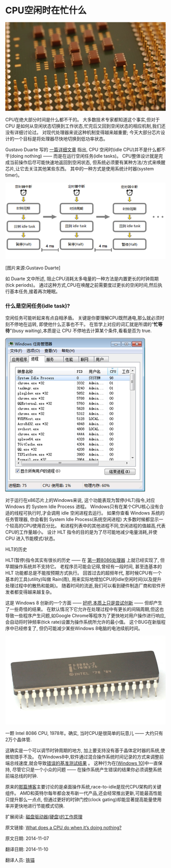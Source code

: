 CPU空闲时在忙什么
==

![](01_Chip.jpg)

CPU在绝大部分时间是什么都不干的。 大多数技术专家都知道这个事实,但对于 CPU 是如何从空闲状态切换到工作状态,忙完后又回到空闲状态的相应机制,我们还没有详细讨论过。 对现代处理器来说这种机制变得越来越重要; 今天大部分芯片设计的一个目标是将处理器尽快地切换到低功率状态。

Gustavo Duarte 写的 [一篇详细文章](http://duartes.org/gustavo/blog/post/what-does-an-idle-cpu-do/) 指出, CPU 空闲时(idle CPU)并不是什么都不干(doing nothing) —— 而是在运行空闲任务(idle tasks)。 CPU整体设计就是完成当前操作后尽可能快速地返回到空闲状态, 但系统必须要有某种方法/方式来唤醒芯片,让它去关注其他某些东西。 其中的一种方式是使用系统计时器(system timer)。

![](02_idleCycles.png)

[图片来源:Gustavo Duarte]




如 Duarte 文中所述, 阻止CPU消耗太多电量的一种方法是内置更长的时钟周期(tick periods)。 通过这种方式,CPU在唤醒之前需要度过更长的空闲时间,然后执行基本任务,接着再次睡眠。

### 什么是空闲任务(idle task)? ###

空闲任务可能听起来有点自相矛盾。 关键是你要理解CPU既然通电,那么就必须时刻不停地在运转, 即使他什么正事也不干。 在哲学上对应的词汇就是所谓的“**忙等待**”(busy waiting),本质是让 CPU 不停地去计算某个条件,看看是否为 true.

![](03_CPU-Idle.png)


对于运行在x86芯片上的Windows来说, 这个功能表现为暂停(HLT)指令,对应 Windows 的 System Idle Process 进程。 Windows只有在某个CPU核心没有合适的线程可执行时,才会调用 idle 空闲进程去运行。 如果你查看 Windows 系统的任务管理器, 你会看到 System Idle Process(系统空闲进程) 大多数时候都显示一个较高的CPU使用百分比。 和进程列表中的其他进程不同,空闲进程的值越高,代表CPU的工作量越小。 设计 HLT 指令的目的是为了尽可能地减少电量消耗,并使 CPU 进入节能模式/状态。

HLT的历史

HLT(暂停)指令其实有很长的历史 —— 在 [第一颗8086处理器](http://www.extremetech.com/computing/105107-4004-to-sandy-bridge-40-years-of-intel-cpus) 上就已经实现了, 但早期操作系统并不支持它。 老程序员可能会记得,曾经有一段时间, 甚至连基本的 HLT 功能都总是不能按预期方式执行。 回首过去的超频年代, 那时候CPU有一个基本的工具(utility)叫做 Rain(雨), 用来实际地增加CPU的idle空闲时间(以及提升处理过程中的散热和能耗)。 随着时间的流逝,我们可以看到硬件制造厂商和软件开发者都变得越来越复杂。

这是 Windows 8 创新的一个方面 —— [好吧,本质上只是尝试创新](http://www.extremetech.com/computing/169055-why-do-windows-pcs-have-such-terrible-battery-life-compared-to-mac-and-ios) —— 但却产生了一些奇怪的结果。 在默认情况下它允许在处理过程中有更长的间隔周期,但这也导致一些程序产生问题,如Google Chrome等程序为了更快地对用户操作进行响应,会自动将时钟频率(tick rate)设置为操作系统所允许的最小值。 这个BUG在新版程序中已经修复了, 但仍可能减少某些Windows 8电脑的电池续航时间。

![](04_intel-8086-cpu.jpg)

一颗 Intel 8086 CPU, 1978年。确实, 当时CPU是很简单的玩意儿 —— 大约只有2万个晶体管.

这确实是一个可以调节时钟周期的地方, 加上要支持没有基于晶体定时器的系统,使微软措手不及。 在Windows8中,软件通过混合操作系统时间记录的方式来调整前端总线速度,就会导致[错误的基准测试结果](http://www.extremetech.com/computing/164209-windows-8-banned-by-worlds-top-benchmarking-and-overclocking-site) 。 这种行为在[[Windows 10](http://www.extremetech.com/computing/193469-windows-10-is-great-but-it-wont-stop-the-pc-from-dying-and-taking-microsoft-with-it)]中一直保持, 尽管它只是一个小众的问题 —— 在操作系统产生错误的结果你必须调整系统前端总线的时钟.

原来的[那篇博客](http://duartes.org/gustavo/blog/post/what-does-an-idle-cpu-do/)主要讨论的是桌面操作系统,race-to-idle是现代CPU架构的关键组件。 AMD和英特尔每年都会发布新一代产品,还会经常推出更新,可能最高性能只提升那么一点点, 但通过更好的时钟门控(clock gating)却能显著提高能量使用率并更快地进行节能模式切换.




扩展阅读: [磁盘驱动器(硬盘)的工作原理](http://www.extremetech.com/computing/88078-how-a-hard-drive-works)


原文链接: [What does a CPU do when it’s doing nothing?](http://www.extremetech.com/computing/193628-what-does-a-cpu-do-when-its-doing-nothing)

原文日期: 2014-11-07

翻译日期: 2014-11-10

翻译人员: [铁锚](http://blog.csdn.net/renfufei)

